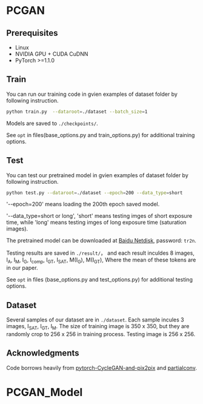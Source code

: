 
# PCGAN 

## Prerequisites
- Linux 
- NVIDIA GPU + CUDA CuDNN 
- PyTorch >=1.1.0

## Train
You can run our training code in gvien examples of dataset folder by following instruction.
```bash
python train.py  --dataroot=./dataset --batch_size=1
```
Models are saved to `./checkpoints/`.

See `opt` in files(base_options.py and train_options.py) for additional training options.

## Test
You can test our pretrained model in gvien examples of dataset folder by following instruction.
```bash
python test.py --dataroot=./dataset --epoch=200 --data_type=short
```
'--epoch=200' means loading the 200th epoch saved model.

'--data_type=short or long', 'short' means testing imges of short exposure time, while 'long' means testing imges of long exposure time (saturation images).

The pretrained model can be downloaded at [Baidu Netdisk](https://pan.baidu.com/s/1ET_HHdvNyI8l-gjHg31ceg), password: `tr2n`.

Testing results are saved in `./result/`， and each result inculdes 8 images, I<sub>A</sub>, I<sub>M</sub>, I<sub>G</sub>, I<sub>comp</sub>, I<sub>GT</sub>, I<sub>SAT</sub>, M(I<sub>G</sub>), M(I<sub>GT</sub>), Where the mean of these tokens are in our paper.

See `opt` in files (base_options.py and test_options.py) for additional testing options.

## Dataset
Several samples of our dataset are in `./dataset`. Each sample incules 3 images, I<sub>SAT</sub>, I<sub>GT</sub>, I<sub>M</sub>. The size of training image is 350 x 350, but they are randomly crop to 256 x 256 in training process. Testing image is 256 x 256. 

## Acknowledgments
Code borrows heavily from [pytorch-CycleGAN-and-pix2pix](https://github.com/junyanz/pytorch-CycleGAN-and-pix2pix) and [partialconv](https://github.com/NVIDIA/partialconv). 
# PCGAN_Model
